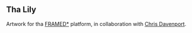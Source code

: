 Tha Lily
---------------------------------------------------------------

Artwork for tha [FRAMED*](http://frm.fm/) platform, in collaboration with [Chris Davenport](http://www.cpd-studio.com/).